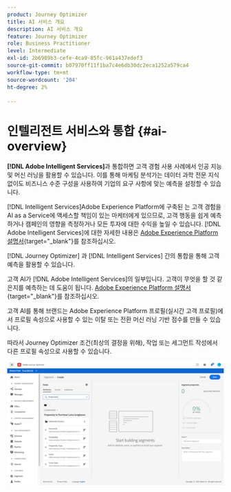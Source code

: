 ```yaml
---
product: Journey Optimizer
title: AI 서비스 개요
description: AI 서비스 개요
feature: Journey Optimizer
role: Business Practitioner
level: Intermediate
exl-id: 2b6989b3-cefe-4ca9-85fc-961a437edef3
source-git-commit: b07970ff11f1ba7c4e6db30dc2eca1252a579ca4
workflow-type: tm+mt
source-wordcount: '204'
ht-degree: 2%

---
```


# 인텔리전트 서비스와 통합 {#ai-overview}

**[!DNL Adobe Intelligent Services]**&#x200B;과 통합하면 고객 경험 사용 사례에서 인공 지능 및 머신 러닝을 활용할 수 있습니다. 이를 통해 마케팅 분석가는 데이터 과학 전문 지식 없이도 비즈니스 수준 구성을 사용하여 기업의 요구 사항에 맞는 예측을 설정할 수 있습니다.

[!DNL Intelligent Services]Adobe Experience Platform에 구축된 는 고객 경험을 AI as a Service에 액세스할 책임이 있는 마케터에게 있으므로, 고객 행동을 쉽게 예측하거나 캠페인의 영향을 측정하거나 모든 투자에 대한 수익을 높일 수 있습니다. [!DNL Adobe Intelligent Services]에 대한 자세한 내용은 [Adobe Experience Platform 설명서](https://experienceleague.adobe.com/docs/experience-platform/intelligent-services/home.html){target=&quot;_blank&quot;}를 참조하십시오.

[!DNL Journey Optimizer] 과 [!DNL Intelligent Services] 간의 통합을 통해 고객 예측을 활용할 수 있습니다.

고객 AI가 [!DNL Adobe Intelligent Services]의 일부입니다. 고객이 무엇을 할 것 같은지를 예측하는 데 도움이 됩니다. [Adobe Experience Platform 설명서](https://experienceleague.adobe.com/docs/experience-platform/intelligent-services/customer-ai/overview.html){target=&quot;_blank&quot;}를 참조하십시오.

고객 AI를 통해 브랜드는 Adobe Experience Platform 프로필(실시간 고객 프로필)에서 프로필 속성으로 사용할 수 있는 이탈 또는 전환 머신 러닝 기반 점수를 만들 수 있습니다.

따라서 Journey Optimizer 조건(최상의 결정을 위해), 작업 또는 세그먼트 작성에서 다른 프로필 속성으로 사용할 수 있습니다.

![](../assets/customer-ai.png)

